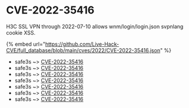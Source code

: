 # CVE-2022-35416

H3C SSL VPN through 2022-07-10 allows wnm/login/login.json svpnlang cookie XSS.

{% embed url="https://github.com/Live-Hack-CVE/full_database/blob/main/cves/2022/CVE-2022-35416.json" %}


* safe3s ~> [CVE-2022-35416](https://www.alice-snow.ru/2022/database/cve-2022-35416/cve-2022-35416-safe3s)
* safe3s ~> [CVE-2022-35416](https://www.alice-snow.ru/2022/database/cve-2022-35416/cve-2022-35416-safe3s)
* safe3s ~> [CVE-2022-35416](https://www.alice-snow.ru/2022/database/cve-2022-35416/cve-2022-35416-safe3s)
* safe3s ~> [CVE-2022-35416](https://www.alice-snow.ru/2022/database/cve-2022-35416/cve-2022-35416-safe3s)
* safe3s ~> [CVE-2022-35416](https://www.alice-snow.ru/2022/database/cve-2022-35416/cve-2022-35416-safe3s)
* safe3s ~> [CVE-2022-35416](https://www.alice-snow.ru/2022/database/cve-2022-35416/cve-2022-35416-safe3s)
* safe3s ~> [CVE-2022-35416](https://www.alice-snow.ru/2022/database/cve-2022-35416/cve-2022-35416-safe3s)